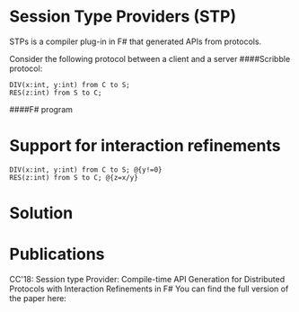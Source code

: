 # Session Type Providers (STP)
STPs is a compiler plug-in in F# that generated APIs from protocols. 

Consider the following protocol between a client and a server
####Scribble protocol:
```
DIV(x:int, y:int) from C to S; 
RES(z:int) from S to C; 
```
####F# program 

# Support for interaction refinements
```
DIV(x:int, y:int) from C to S; @{y!=0}  
RES(z:int) from S to C; @{z=x/y}
```

# Solution

# Publications
CC'18: Session type Provider: Compile-time API Generation for Distributed Protocols with Interaction Refinements in F#
You can find the full version of the paper here: 


